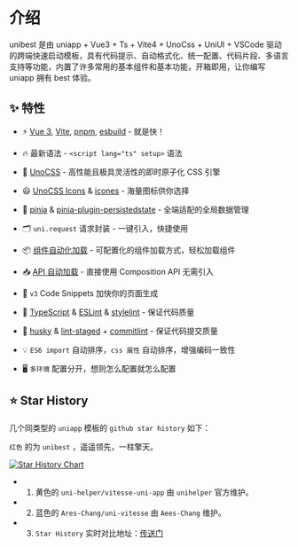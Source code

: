 # 介绍

unibest 是由 uniapp + Vue3 + Ts + Vite4 + UnoCss + UniUI + VSCode 驱动的跨端快速启动模板，具有代码提示、自动格式化、统一配置、代码片段、多语言支持等功能，内置了许多常用的基本组件和基本功能，开箱即用，让你编写 uniapp 拥有 best 体验。

<!-- ## 为什么

`uni-app` 背后的公司 DCloudio 选择创建自己的生态，比如 HBuilderX、uni_modules 等。这部分工作对部分开发者来说意义非凡，他们可以轻松上手并享受社区提供的一切资源。

但是，`uni-app` 社区生态远不如 npm 生态繁荣，我们常常需要求助于 npm 生态来实现部分需求，而 `uni-app` 的黑盒性阻碍了这一点。

unibest 充分拥抱开放生态，比如 VS Code 和 npm，希望能带给你更好的体验。 -->

## ✨ 特性

- ⚡️ [Vue 3](https://github.com/vuejs/core), [Vite](https://github.com/vitejs/vite), [pnpm](https://pnpm.io/), [esbuild](https://github.com/evanw/esbuild) - 就是快！
- 🔥 最新语法 - `<script lang="ts" setup>` 语法
- 🎨 [UnoCSS](https://unocss.dev/) - 高性能且极具灵活性的即时原子化 CSS 引擎
- 😃 [UnoCSS Icons](https://unocss.dev/presets/icons) & [icones](https://icones.js.org/) - 海量图标供你选择
- 🍍 [pinia](https://pinia.vuejs.org/) & [pinia-plugin-persistedstate](https://prazdevs.github.io/pinia-plugin-persistedstate/zh/guide/) - 全端适配的全局数据管理
- 🗂 `uni.request` 请求封装 - 一键引入，快捷使用
- 📦 [组件自动化加载](`./src/components`) - 可配置化的组件加载方式，轻松加载组件
- 📥 [API 自动加载](https://github.com/antfu/unplugin-auto-import) - 直接使用 Composition API 无需引入
- 🎉 `v3` Code Snippets 加快你的页面生成
- 🦾 [TypeScript](https://www.typescriptlang.org/) & [ESLint](https://eslint.org/) & [stylelint](https://stylelint.io/) - 保证代码质量
- 🌈 [husky](https://typicode.github.io/husky/) & [lint-staged](https://github.com/lint-staged/lint-staged) + [commitlint](https://commitlint.js.org/) - 保证代码提交质量
- 💡 `ES6 import` 自动排序，`css 属性` 自动排序，增强编码一致性

- 🖥 `多环境` 配置分开，想则怎么配置就怎么配置

## ⭐ Star History

几个同类型的 `uniapp` 模板的 `github star history` 如下：

`红色` 的为 `unibest` ，遥遥领先，一柱擎天。

[![Star History Chart](https://api.star-history.com/svg?repos=codercup/unibest,Ares-Chang/uni-vitesse,uni-helper/vitesse-uni-app&type=Date)](https://star-history.com/#codercup/unibest&Ares-Chang/uni-vitesse&uni-helper/vitesse-uni-app)

- 1. 黄色的 `uni-helper/vitesse-uni-app` 由 `unihelper` 官方维护。
- 2. 蓝色的 `Ares-Chang/uni-vitesse` 由 `Aees-Chang` 维护。
- 3. `Star History` 实时对比地址：[传送门](https://star-history.com/#codercup/unibest&Ares-Chang/uni-vitesse&uni-helper/vitesse-uni-app&Date)
